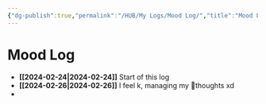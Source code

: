 ```yaml
---
{"dg-publish":true,"permalink":"/HUB/My Logs/Mood Log/","title":"Mood Logs","created":"Saturday, 2024-02-24, 10:25:12 pm"}
---
```



# Mood Log

- **[[2024-02-24\|2024-02-24]]** Start of this log
- **[[2024-02-26\|2024-02-26]]** I feel k, managing my 🥵thoughts xd
- 